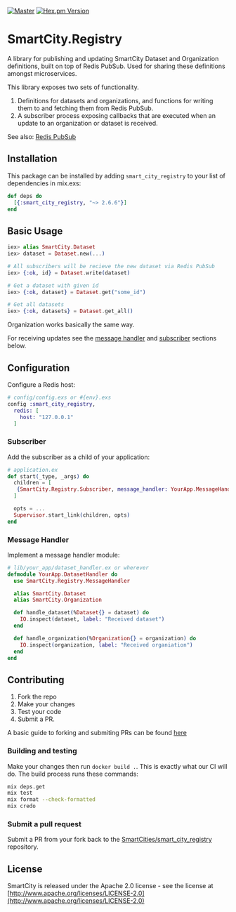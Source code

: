 [![Master](https://travis-ci.org/smartcitiesdata/smart_city_registry.svg?branch=master)](https://travis-ci.org/smartcitiesdata/smart_city_registry)
[![Hex.pm Version](http://img.shields.io/hexpm/v/smart_city_registry.svg?style=flat)](https://hex.pm/packages/smart_city_registry)

# SmartCity.Registry
A library for publishing and updating SmartCity Dataset and Organization definitions, built on top of Redis PubSub. Used for sharing these definitions amongst microservices.

This library exposes two sets of functionality.
  1. Definitions for datasets and organizations, and functions for writing them to and fetching them from Redis PubSub.
  2. A subscriber process exposing callbacks that are executed when an update to an organization or dataset is received.

See also: [Redis PubSub](https://redis.io/topics/pubsub)
## Installation
This package can be installed by adding `smart_city_registry` to your list of dependencies in mix.exs:

```elixir
def deps do
  [{:smart_city_registry, "~> 2.6.6"}]
end
```

## Basic Usage
```elixir
iex> alias SmartCity.Dataset
iex> dataset = Dataset.new(...)

# All subscribers will be recieve the new dataset via Redis PubSub
iex> {:ok, id} = Dataset.write(dataset)

# Get a dataset with given id
iex> {:ok, dataset} = Dataset.get("some_id")

# Get all datasets
iex> {:ok, datasets} = Dataset.get_all()
```
Organization works basically the same way.

For receiving updates see the [message handler](#message-handler) and [subscriber](#subscriber) sections below.

## Configuration

Configure a Redis host:
```elixir
# config/config.exs or #{env}.exs
config :smart_city_registry,
  redis: [
    host: "127.0.0.1"
  ]
```

### Subscriber
Add the subscriber as a child of your application:
```elixir
# application.ex
def start(_type, _args) do
  children = [
   {SmartCity.Registry.Subscriber, message_handler: YourApp.MessageHandler}
  ]

  opts = ...
  Supervisor.start_link(children, opts)
end
```

### Message Handler
Implement a message handler module:
```elixir
# lib/your_app/dataset_handler.ex or wherever
defmodule YourApp.DatasetHandler do
  use SmartCity.Registry.MessageHandler

  alias SmartCity.Dataset
  alias SmartCity.Organization

  def handle_dataset(%Dataset{} = dataset) do
    IO.inspect(dataset, label: "Received dataset")
  end

  def handle_organization(%Organization{} = organization) do
    IO.inspect(organization, label: "Received organiation")
  end
end
```

## Contributing
1. Fork the repo
2. Make your changes
3. Test your code
4. Submit a PR.

A basic guide to forking and submiting PRs can be found [here](https://guides.github.com/activities/forking/)

### Building and testing

Make your changes then run `docker build .`. This is exactly what our CI will do. The build process runs these commands:

```bash
mix deps.get
mix test
mix format --check-formatted
mix credo
```

### Submit a pull request
Submit a PR from your fork back to the [SmartCities/smart_city_registry](https://github.com/SmartCitiesData/smart_city_registry) repository.

## License

SmartCity is released under the Apache 2.0 license - see the license at [http://www.apache.org/licenses/LICENSE-2.0](http://www.apache.org/licenses/LICENSE-2.0)
